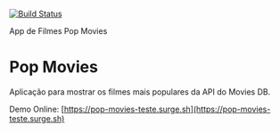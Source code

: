 [![Build Status](https://travis-ci.com/Jeovania/popmovies.svg?branch=master)](https://travis-ci.com/Jeovania/popmovies)

App de Filmes Pop Movies

# Pop Movies

Aplicação para mostrar os filmes mais populares da API do Movies DB.

Demo Online: [https://pop-movies-teste.surge.sh](https://pop-movies-teste.surge.sh)
